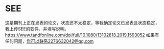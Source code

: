 # SEE
这是期刊上正在发表的论文，状态还不太稳定，等我确定论文已发表且状态稳定，我上传SEE的软件，并填写说明。
https://www.tandfonline.com/doi/full/10.1080/13102818.2019.1593052
如果有任何问题，您可以联系2276632042@qq.com

